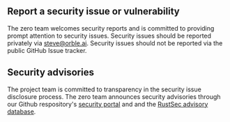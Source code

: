 ## Report a security issue or vulnerability

The zero team welcomes security reports and is committed to
providing prompt attention to security issues. Security issues should be
reported privately via [steve@orble.ai][support-email]. Security issues should
not be reported via the public GitHub Issue tracker.

## Security advisories

The project team is committed to transparency in the security issue disclosure
process. The zero team announces security advisories through our
Github respository's [security portal][sec-advisories] and and the
[RustSec advisory database][rustsec-db].

[rustsec-db]: https://github.com/RustSec/advisory-db
[sec-advisories]: https://github.com/orble-ai/Zero/security/advisories
[support-email]: mailto:steve@orble.ai
